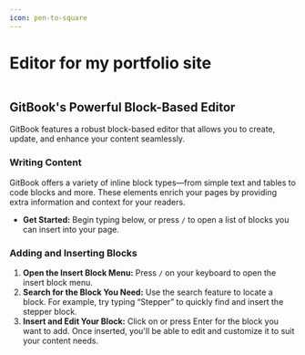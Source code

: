 ```yaml
---
icon: pen-to-square
---
```


# Editor for my portfolio site

<figure><img src="https://gitbookio.github.io/onboarding-template-images/editor-hero.png" alt=""><figcaption></figcaption></figure>

## **GitBook's Powerful Block-Based Editor**

GitBook features a robust block-based editor that allows you to create, update, and enhance your content seamlessly.

### Writing Content

GitBook offers a variety of inline block types—from simple text and tables to code blocks and more. These elements enrich your pages by providing extra information and context for your readers.

* **Get Started:** Begin typing below, or press `/` to open a list of blocks you can insert into your page.

### Adding and Inserting Blocks

1. **Open the Insert Block Menu:** Press `/` on your keyboard to open the insert block menu.
2. **Search for the Block You Need:** Use the search feature to locate a block. For example, try typing “Stepper” to quickly find and insert the stepper block.
3. **Insert and Edit Your Block:** Click on or press Enter for the block you want to add. Once inserted, you'll be able to edit and customize it to suit your content needs.

